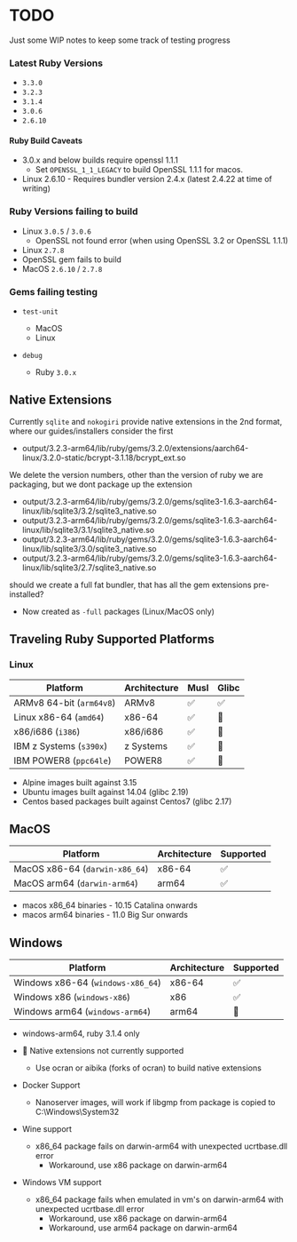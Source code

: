 # TODO

Just some WIP notes to keep some track of testing progress

### Latest Ruby Versions

- `3.3.0`
- `3.2.3`
- `3.1.4`
- `3.0.6`
- `2.6.10`

#### Ruby Build Caveats

- 3.0.x and below builds require openssl 1.1.1
  - Set `OPENSSL_1_1_LEGACY` to build OpenSSL 1.1.1 for macos.
- Linux 2.6.10 - Requires bundler version 2.4.x (latest 2.4.22 at time of writing)

### Ruby Versions failing to build

- Linux  `3.0.5` / `3.0.6`
  - OpenSSL not found error (when using OpenSSL 3.2 or OpenSSL 1.1.1)
 - Linux  `2.7.8`
  - OpenSSL gem fails to build 
- MacOS  `2.6.10` / `2.7.8`

### Gems failing testing

- `test-unit`
  - MacOS
  - Linux

- `debug`
  - Ruby `3.0.x`

## Native Extensions

Currently `sqlite` and `nokogiri` provide native extensions in the 2nd format, where our guides/installers consider the first

- output/3.2.3-arm64/lib/ruby/gems/3.2.0/extensions/aarch64-linux/3.2.0-static/bcrypt-3.1.18/bcrypt_ext.so
  
We delete the version numbers, other than the version of ruby we are packaging, but we dont package up the extension

- output/3.2.3-arm64/lib/ruby/gems/3.2.0/gems/sqlite3-1.6.3-aarch64-linux/lib/sqlite3/3.2/sqlite3_native.so
- output/3.2.3-arm64/lib/ruby/gems/3.2.0/gems/sqlite3-1.6.3-aarch64-linux/lib/sqlite3/3.1/sqlite3_native.so
- output/3.2.3-arm64/lib/ruby/gems/3.2.0/gems/sqlite3-1.6.3-aarch64-linux/lib/sqlite3/3.0/sqlite3_native.so
- output/3.2.3-arm64/lib/ruby/gems/3.2.0/gems/sqlite3-1.6.3-aarch64-linux/lib/sqlite3/2.7/sqlite3_native.so

should we create a full fat bundler, that has all the gem extensions pre-installed?

- Now created as `-full` packages (Linux/MacOS only)

## Traveling Ruby Supported Platforms

### Linux

| Platform                 | Architecture  | Musl | Glibc
|--------------------------|---------------|------|-------
| ARMv8 64-bit (`arm64v8`) | ARMv8         |  ✅  | ✅
| Linux x86-64 (`amd64`)   | x86-64        |  ✅  | 🚧
| x86/i686 (`i386`)        | x86/i686      |  ✅  | 🚧
| IBM z Systems (`s390x`)  | z Systems     |  ✅  | 🚧
| IBM POWER8 (`ppc64le`)   | POWER8        |  ✅  | 🚧

- Alpine images built against 3.15
- Ubuntu images built against 14.04 (glibc 2.19)
- Centos based packages built against Centos7 (glibc 2.17)

## MacOS

| Platform                 | Architecture  | Supported
|--------------------------|---------------|------
| MacOS x86-64 (`darwin-x86_64`) | x86-64 |  ✅  
| MacOS arm64 (`darwin-arm64`)   | arm64     |  ✅

- macos x86_64 binaries - 10.15 Catalina onwards
- macos arm64 binaries - 11.0 Big Sur onwards

## Windows

| Platform                 | Architecture  | Supported
|--------------------------|---------------|------
| Windows x86-64 (`windows-x86_64`) | x86-64 |  ✅  
| Windows x86 (`windows-x86`)   | x86     |  ✅
| Windows arm64 (`windows-arm64`)   | arm64     |  🚧

- windows-arm64, ruby 3.1.4 only

- 🚧 Native extensions not currently supported
  - Use ocran or aibika (forks of ocran) to build native extensions
- Docker Support
  - Nanoserver images, will work if libgmp from package is copied to C:\Windows\System32
- Wine support
  - x86_64 package fails on darwin-arm64 with unexpected ucrtbase.dll error
    - Workaround, use x86 package on darwin-arm64
- Windows VM support
  - x86_64 package fails when emulated in vm's on darwin-arm64 with unexpected ucrtbase.dll error
    - Workaround, use x86 package on darwin-arm64
    - Workaround, use arm64 package on darwin-arm64
